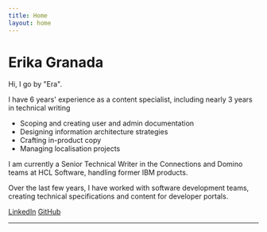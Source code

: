 ```yaml
---
title: Home
layout: home
---
```


# Erika Granada

Hi, I go by "Era".

I have 6 years' experience as a content specialist, including nearly 3 years in technical writing

- Scoping and creating user and admin documentation
- Designing information architecture strategies
- Crafting in-product copy
- Managing localisation projects

I am currently a Senior Technical Writer in the Connections and Domino teams at HCL Software, handling former IBM products.

Over the last few years, I have worked with software development teams, creating technical specifications and content for developer portals.

[LinkedIn]
[GitHub]

----

[LinkedIn]: https://www.linkedin.com/in/erikagranada/
[GitHub]: https://github.com/erikagranada